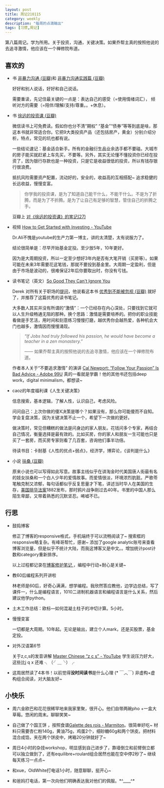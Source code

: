 ```yaml
---
layout: post
title: 周记210115
category: weekly
description: "每周的点滴输出"
tags: [习惯,周记]
---
```


第八篇周记。学为所用。关于投资，沟通，关键决策。如果乔帮主真的按照他说的去追寻激情，他应该在一个禅修院布道。


## 喜欢的


- 书 [非暴力沟通 (豆瓣)](https://book.douban.com/subject/3533221/)和 [非暴力沟通实践篇 (豆瓣)](https://book.douban.com/subject/25985811/)

  好好和别人说话，好好和自己说话。

  需要重读，先记住最关键的一点是：表达自己的感受（=使用情绪词汇）， 倾听对方的需要（=陪伴/理解/支持/尊重。。+休息）。

- 书 [徐远的投资课 (豆瓣)](https://book.douban.com/subject/35233472/)

  微信读书上可免费读。假如你也分不清“期权” “基金”“债券”等等到底是啥，那这本书就非常适合你。它把9大类投资产品（还包括房产，黄金）分别介绍分析，特点，常见的坑也都有说。

  一些结论速记：基金适合新手。所有的金融衍生品业余选手都不要碰。大城市的房子能买就赶紧上车先买，不要等。另外，其实无论懂不懂投资你已经在投资了，因为银行存款也是一种投资，只是它是收益很低的投资，所以有钱存银行很浪费。

  抵抗风险需要资产配置，流动好的，安全的，收益高的互相搭配~ 追求稳健的长远收益，慢慢变富。

  > 你学我的投资课，是为了知道自己能干什么，不能干什么。不是为了折腾，而是为了不折腾。是为了让自己有足够的智慧，管住自己的折腾之手。

  豆瓣上 [对《徐远的投资课》的笔记(27)](https://book.douban.com/people/monta_ellis/annotation/35233472/?start=0)

- 视频 [How to Get Started with Investing - YouTube](https://www.youtube.com/watch?v=gFQNPmLKj1k)

  Dr.Ali不愧是youtube的生产力第一博主，讲的太清楚，太有说服力了。

  结论很简单是：尽早开始基金定投。至少放5年，10年更好。

  因为是大周期投资，所以一定至少想好3年内是否有大笔开销（买房等）。如果可能在未来3年需要花这笔钱，那就不要投到基金里。大周期一定盈利，但是由于市场是波动的，很难保证2年后你要取出时，你没有亏钱。

- 读书笔记（英文）[So Good They Can't Ignore You](https://commoncog.com/blog/so-good-they-cant-ignore-you/)

  Derek 对所有关于职场的[提问](https://sive.rs/career)，他说看这本书 [优秀到不能被忽视 (豆瓣)](https://book.douban.com/subject/26781120/) 就好了，并推荐了这篇优秀的读书笔记。

  大多数人其实并没有所谓的“激情”：一个已经存在内心深处，只要找到它就可以人生升级畅通无阻的那种。换个思路：激情是需要培养的。把你的职业技能看做是手艺活，用时间和刻意练习慢慢打磨，越优秀你会越热爱，各种机会大门也越多，激情因而慢慢涌现。

  > *“If Jobs had truly followed his passion, he would have become a teacher in a zen monastery.”*
  >
  > —— 如果乔帮主真的按照他说的去追寻激情，他应该在一个禅修院布道。

  作者本人关于“不要追求激情” 的演讲 [Cal Newport: “Follow Your Passion” Is Bad Advice - Adobe 99U](https://99u.adobe.com/videos/22339/cal-newport-follow-your-passion-is-bad-advice) 真的一看就是学霸！他的其他书还包括deep work，digital minimalism，都想读~ 


- caoz的年度福利课《人生关键决策》

  信息搜索，基本逻辑，了解人性，认识自己，考虑风险。

  问问自己：上次你做的傻X决策是哪个？如果没有，那么你可能傻而不自知。学会复盘决策，因为关键决策不止一个，希望下一次做的更好。

  做决策时，常见但糟糕的做法是问身边的家人朋友。花钱问多个专家，再结合自己情况，衡量选择是最有效的。比如买房，你的家人和朋友一生可能也只是买了一套房，而买房专家则看了几百套，咨询他们事半功倍。

  待读书目：卡耐基《人性的优点+弱点》，经济学，博弈论，《谈判是什么》

- 小说 [扶桑 (豆瓣)](https://book.douban.com/subject/1079691/)

  原来小说也可以写得如此写意。故事主线似乎在讲淘金时代美国唐人街最有名的妓女扶桑和一个白人少年的爱情故事。而爱情很淡，环境浓烈肮脏。严歌苓笔触克制又浓郁，每句话都似乎反复思量才下笔，讲述当时华人在美国的生存，[美国排华法案](https://zh.wikipedia.org/wiki/%E7%BE%8E%E5%9B%BD%E6%8E%92%E5%8D%8E%E6%B3%95%E6%A1%88)1882发布，那时鸦片战争刚过去40年。书里的中国人那么陌生卑鄙，又带着熟悉的沉默坚忍。唏嘘不已。

## 行思

- 鼓捣博客

  修正了博客的responsive格式，手机端终于可以流畅阅读了~ 搜索框的responsive略复杂。有峰哥帮忙，感谢~  添加了google analytic账号来查看博客浏览量，但是似乎不统计大陆，而我这博客又是中文。。增加统计post计数和category重新排序。

  以上过程都记录在[博客修护笔记 ](https://zhanluyan.com/201124notes_jekyll_pages.html#%E7%94%B5%E8%84%91%E6%89%8B%E6%9C%BA%E7%9A%84responsive%E8%AE%BE%E8%AE%A1) ，编程中行动+耐心是关键~ 

- 教60后编程系列开讲啦

  林老师是60后，好奇心满满，想学编程。我欣然答应教他，边学边总结，写了课件一，什么是编程语言，1010二进制机器语言和编程语言是什么关系，然后建议他学python。

- 土木工作总结：欧标—如何混凝土柱子的冲切计算。5小时。

- 慢慢变富

  一切都是大周期。10年起。无论是输出，建立个人mark，还是买股票，基金定投。

- 对外汉语第6节

  关于z,c,s的发音讲解 [Master Chinese “z c s” - YouTube](https://www.youtube.com/watch?v=-69O93VF404) 学生说压力好大，这些比j q x 还难 ╮（╯＿╰）╭

- 这周居然读了4本书！以前觉得**没时间读书**是什么心理 (* ￣︿￣) 非虚构+虚构组合阅读，对大脑友好~ 


## 小快乐

- 周六金欧巴和花花很稀罕地来我家里聚，很开心。他们自带两碗pho +一盒大草莓。悠闲的周末。聊聊笑笑~ 

- 自己做了个国王饼 ，按照食谱[Galette des rois  - Marmiton](https://www.marmiton.org/recettes/recette_galette-des-rois-a-la-frangipane_20147.aspx)。很简单好吃~ 材料只需要杏仁粉140g，黄油75g，鸡蛋2个，细砂糖60g和两个饼皮。把材料混合成馅，夹在两个饼皮中，烤箱20分钟就好了~

- 周日4小时的杂技workshop，明显感到自己进步了，靠墙倒立和前臂倒立都可以独立做到了，还有equilibre+roulard组合居然也能在空中停2秒了~ 继续每天练习一点点~ 

- 和xue，OldWhite打电话1小时，随意聊聊，挺开心~ 

- 和爸妈打电话，第一次向他们明确表达我对他们的佩服。\*^____^\*

  

